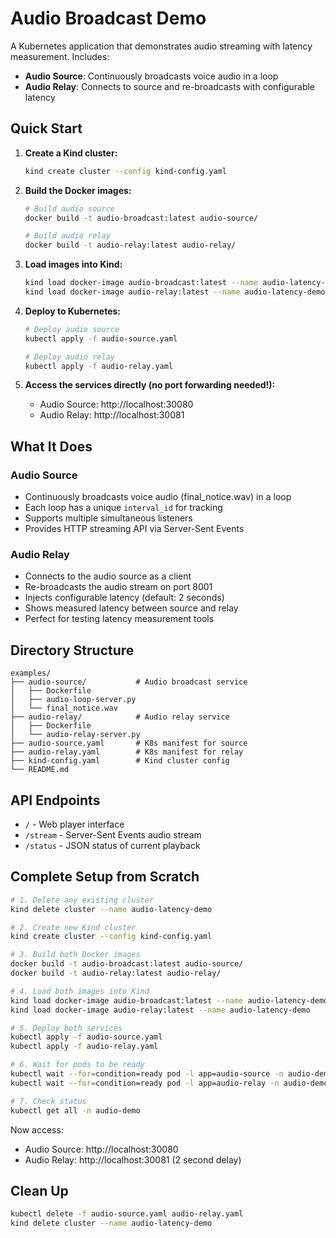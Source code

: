 # Audio Broadcast Demo

A Kubernetes application that demonstrates audio streaming with latency measurement. Includes:
- **Audio Source**: Continuously broadcasts voice audio in a loop
- **Audio Relay**: Connects to source and re-broadcasts with configurable latency

## Quick Start

1. **Create a Kind cluster:**
   ```bash
   kind create cluster --config kind-config.yaml
   ```

2. **Build the Docker images:**
   ```bash
   # Build audio source
   docker build -t audio-broadcast:latest audio-source/
   
   # Build audio relay
   docker build -t audio-relay:latest audio-relay/
   ```

3. **Load images into Kind:**
   ```bash
   kind load docker-image audio-broadcast:latest --name audio-latency-demo
   kind load docker-image audio-relay:latest --name audio-latency-demo
   ```

4. **Deploy to Kubernetes:**
   ```bash
   # Deploy audio source
   kubectl apply -f audio-source.yaml
   
   # Deploy audio relay
   kubectl apply -f audio-relay.yaml
   ```

5. **Access the services directly (no port forwarding needed!):**
   - Audio Source: http://localhost:30080
   - Audio Relay: http://localhost:30081

## What It Does

### Audio Source
- Continuously broadcasts voice audio (final_notice.wav) in a loop
- Each loop has a unique `interval_id` for tracking
- Supports multiple simultaneous listeners
- Provides HTTP streaming API via Server-Sent Events

### Audio Relay
- Connects to the audio source as a client
- Re-broadcasts the audio stream on port 8001
- Injects configurable latency (default: 2 seconds)
- Shows measured latency between source and relay
- Perfect for testing latency measurement tools

## Directory Structure

```
examples/
├── audio-source/           # Audio broadcast service
│   ├── Dockerfile
│   ├── audio-loop-server.py
│   └── final_notice.wav
├── audio-relay/            # Audio relay service
│   ├── Dockerfile
│   └── audio-relay-server.py
├── audio-source.yaml       # K8s manifest for source
├── audio-relay.yaml        # K8s manifest for relay
├── kind-config.yaml        # Kind cluster config
└── README.md
```

## API Endpoints

- `/` - Web player interface
- `/stream` - Server-Sent Events audio stream
- `/status` - JSON status of current playback

## Complete Setup from Scratch

```bash
# 1. Delete any existing cluster
kind delete cluster --name audio-latency-demo

# 2. Create new Kind cluster
kind create cluster --config kind-config.yaml

# 3. Build both Docker images
docker build -t audio-broadcast:latest audio-source/
docker build -t audio-relay:latest audio-relay/

# 4. Load both images into Kind
kind load docker-image audio-broadcast:latest --name audio-latency-demo
kind load docker-image audio-relay:latest --name audio-latency-demo

# 5. Deploy both services
kubectl apply -f audio-source.yaml
kubectl apply -f audio-relay.yaml

# 6. Wait for pods to be ready
kubectl wait --for=condition=ready pod -l app=audio-source -n audio-demo --timeout=60s
kubectl wait --for=condition=ready pod -l app=audio-relay -n audio-demo --timeout=60s

# 7. Check status
kubectl get all -n audio-demo
```

Now access:
- Audio Source: http://localhost:30080
- Audio Relay: http://localhost:30081 (2 second delay)

## Clean Up

```bash
kubectl delete -f audio-source.yaml audio-relay.yaml
kind delete cluster --name audio-latency-demo
```